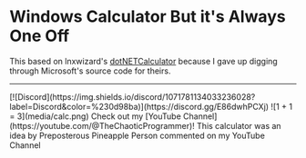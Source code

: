 # Windows Calculator But it's Always One Off
This based on lnxwizard's [dotNETCalculator](https://github.com/lnxwizard/dotNETCalculator) because I gave up digging through Microsoft's source code for theirs.
<hr>
[![Discord](https://img.shields.io/discord/1071781134033236028?label=Discord&color=%230d98ba)](https://discord.gg/E86dwhPCXj)
![1 + 1 = 3](media/calc.png)
Check out my [YouTube Channel](https://youtube.com/@TheChaoticProgrammer)!
This calculator was an idea by Preposterous Pineapple Person commented on my YouTube Channel
